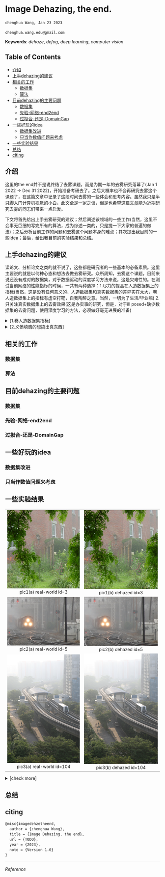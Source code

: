 # Image Dehazing, the end.

```
chenghua Wang, Jan 23 2023

chenghua.wang.edu@gmail.com
```

**Keywords**: *dehaze*, *defog*, *deep learning*, *computer vision*

## Table of Contents

- [介绍](#介绍)
- [上手dehazing的建议](#上手dehazing的建议)
- [相关的工作](#相关的工作)
  - [数据集](#数据集)
  - [算法](#算法)
- [目前dehazing的主要问题](#目前dehazing的主要问题)
  - [数据集](#数据集)
  - [先验-网络-end2end](#先验-网络-end2end)
  - [过拟合-还是-DomainGap](#过拟合-还是-DomainGap)
- [一些好玩的idea](#一些好玩的idea)
  - [数据集改进](#数据集改进)
  - [只当作数值问题来考虑](#只当作数值问题来考虑)
- [一些实验结果](一些实验结果)
- [总结](#总结)
- [citing](#citing)

## 介绍

这里的the end并不是说终结了去雾课题，而是为期一年的去雾研究落幕了(Jan 1 2022 -> Dec 31 2022)，开始准备考研去了。之后大概率也不会再研究去雾这个课题了，在这篇文章中记录了这段时间去雾的一些体会和思考内容。虽然我只是半只脚入门计算机视觉的小白，此文全是一家之谈，但是也希望这篇文章能为近期研究去雾的同志们带来一点启发。

下文将首先给出上手去雾研究的建议；然后阐述该领域的一些工作(当然，这里不会事无巨细的写完所有的算法，成为综述一类的，只是提一下大家的普遍的做法)；之后分析目前工作的问题和去雾这个问题本身的难点；其次提出我目前的一些Idea；最后，给出我目前的实验结果和总结。

## 上手dehazing的建议

读论文、分析论文之类的就不说了，这些都是研究者的一些基本的必备素质。这里主要说的就是以何种心态和想法去做去雾研究。众所周知，去雾这个课题，目前来说还没有成对的数据集，对于数据驱动的深度学习方法来说，这是灾难性的。在测试当前网络的性能指标的时候，一共有两种选择：1.尽力的提高在人造数据集上的指标(当然，这是没有任何意义的，人造数据集和真实数据集的差异实在太大，卷人造数据集上的指标有虚空打靶，自我陶醉之意。当然，一切为了生活/毕业嘛) 2.只关注真实数据集上的去雾效果(这是办实事的研究，但是，对于ill posed+缺少数据集的去雾问题，使用深度学习的方法，必须做好毫无进展的准备)

<details>
<summary>[1.卷人造数据集指标]</summary>
显然，这样的选择应该是多数的(为了生活/毕业)。
</details>

<details>
<summary>[2.义愤填膺的想搞出真东西]</summary>
这是一条非常艰难的路子(实际上，我是持劝退态度的，或许换一个有好的数据集，setting还算可以的课题更容易出扎实的成果)。
</details>

## 相关的工作

### 数据集

### 算法

## 目前dehazing的主要问题

### 数据集

### 先验-网络-end2end

### 过拟合-还是-DomainGap

## 一些好玩的idea

### 数据集改进

### 只当作数值问题来考虑

## 一些实验结果

<table>
    <tr>
        <td ><center><img src="./asset/real-world/3.bmp" >pic1(a) real-world id=3</center></td>
        <td ><center><img src="./asset/real-world/3.bmp"  >pic1(b) dehazed id=3</center></td>
    </tr>
    <tr>
        <td><center><img src="./asset/real-world/5.bmp">pic2(a) real-world id=5</center></td>
        <td ><center><img src="./asset/real-world/5.bmp">pic2(b) dehazed id=5</center> </td>
    </tr>
    <tr>
        <td><center><img src="./asset/real-world/104.bmp">pic3(a) real-world id=104</center></td>
        <td ><center><img src="./asset/real-world/104.bmp">pic3(b) dehazed id=104</center> </td>
    </tr>
</table>

<details>
<summary>[check more]</summary>
<table>
    <tr>
        <td ><center><img src="./asset/real-world/3.bmp" >pic1(a) real-world id=3</center></td>
        <td ><center><img src="./asset/real-world/3.bmp"  >pic1(b) dehazed id=3</center></td>
    </tr>
    <tr>
        <td><center><img src="./asset/real-world/5.bmp">pic2(a) real-world id=5</center></td>
        <td ><center><img src="./asset/real-world/5.bmp">pic2(b) dehazed id=5</center> </td>
    </tr>
</table>
</details>

<!-- <figure class="half">
    <img src="http://xxx.jpg">
    <img src="http://yyy.jpg">
</figure>

<figure class="half">
    <img src="http://xxx.jpg">
    <img src="http://yyy.jpg">
</figure>

<figure class="half">
    <img src="http://xxx.jpg">
    <img src="http://yyy.jpg">
</figure> -->

## 总结

## citing

```txt
@misc{imagedehzetheend,
  author = {chenghua Wang},
  title = {Image Dehazing, the end},
  url = {TODO},
  year = {2023},
  note = {Version 1.0}
}
```

---

*Reference*

